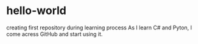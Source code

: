 # hello-world
creating first repository during learning process
As I learn C# and Pyton, I come acress GitHub and start using it.
